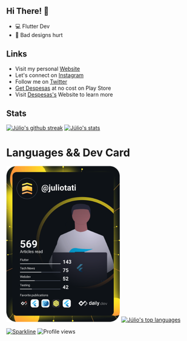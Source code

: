 ## Hi There! 👋

- 💻 Flutter Dev
- 🤕 Bad designs hurt

## Links
- Visit my personal [Website](https://juliotati.com/)
- Let's connect on [Instagram](https://instagram.com/_juliotati)
- Follow me on [Twitter](https://twitter.com/_juliotati)
- [Get Despesas](https://play.google.com/store/apps/details?id=com.mocedesenhos.despesas) at no cost on Play Store
- Visit [Despesas's](https://despesas.juliotati.com/) Website to learn more

## Stats
[![Júlio's github streak](https://github-readme-streak-stats.herokuapp.com/?user=juliotati&theme=tokyonight)](https://github.com/juliotati/github-readme-streak-stats)
[![Júlio's stats](https://github-readme-stats.vercel.app/api?username=Juliotati&langs_count=3&layout=compact&show_icons=true&theme=tokyonight&count_private=true&include_all_commits=true)](https://github.com/Juliotati/github-readme-stats)

# Languages && Dev Card
<a href="https://app.daily.dev/juliotati"><img src="https://github.com/Juliotati/Juliotati/blob/main/devcard.svg" width="300" alt="Júlio Tati's Dev Card"/></a>
[![Júlio's top languages](https://github-readme-stats.vercel.app/api/top-langs/?username=juliotati&theme=tokyonight)](https://github.com/juliotati/github-readme-stats)

[![Sparkline](https://stars.medv.io/juliotati/badges.svg)](https://stars.medv.io/juliotati/badges)
![Profile views](https://gpvc.arturio.dev/juliotati)
